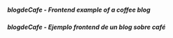 ##### blogdeCafe - Frontend example of a coffee blog

##### blogdeCafe - Ejemplo frontend de un blog sobre café
